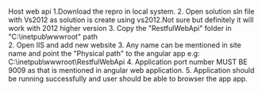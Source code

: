 Host web api 
1.Download the repro in local system.
2. Open solution sln file with Vs2012 as solution is create using vs2012.Not sure but definitely it will work with 2012 higher version 
3. Copy the "RestfulWebApi" folder in "C:\inetpub\wwwroot" path  
2. Open IIS and add new website
3. Any name can be mentioned in site name and point the "Physical path" to the angular app e.g:
     C:\inetpub\wwwroot\RestfulWebApi
4. Application port number MUST BE 9009 as that is mentioned in angular web application.
5. Application should be running successfully and user should be able to browser the app app.
